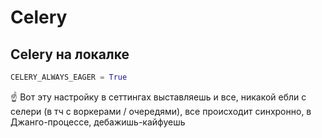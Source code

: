 # Celery

## Celery на локалке

```python
CELERY_ALWAYS_EAGER = True
```

☝️ Вот эту настройку в сеттингах выставляешь и все, никакой ебли с селери (в тч с воркерами / очередями), все происходит синхронно,
в Джанго-процессе, дебажишь-кайфуешь


